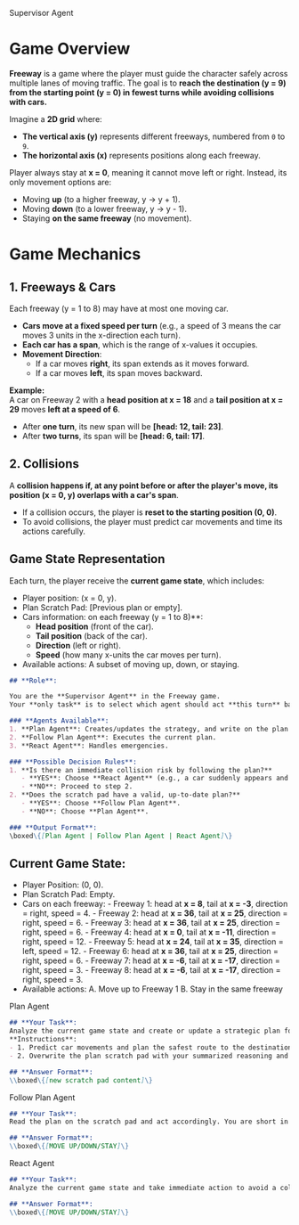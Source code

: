Supervisor Agent

# **Game Overview**  

**Freeway** is a game where the player must guide the character safely across multiple lanes of moving traffic. The goal is to **reach the destination (y = 9) from the starting point (y = 0) in fewest turns while avoiding collisions with cars.**  

Imagine a **2D grid** where:  
- **The vertical axis (y)** represents different freeways, numbered from `0` to `9`.  
- **The horizontal axis (x)** represents positions along each freeway.  

Player always stay at **x = 0**, meaning it cannot move left or right. Instead, its only movement options are:  
- Moving **up** (to a higher freeway, y → y + 1).  
- Moving **down** (to a lower freeway, y → y - 1).  
- Staying **on the same freeway** (no movement).  

# **Game Mechanics**  

## **1. Freeways & Cars**  
Each freeway (y = 1 to 8) may have at most one moving car.  
- **Cars move at a fixed speed per turn** (e.g., a speed of 3 means the car moves 3 units in the x-direction each turn).  
- **Each car has a span**, which is the range of x-values it occupies.  
- **Movement Direction**:  
  - If a car moves **right**, its span extends as it moves forward.  
  - If a car moves **left**, its span moves backward.  

**Example:**  
A car on Freeway 2 with a **head position at x = 18** and a **tail position at x = 29** moves **left at a speed of 6**.  
- After **one turn**, its new span will be **[head: 12, tail: 23]**.  
- After **two turns**, its span will be **[head: 6, tail: 17]**.  

## **2. Collisions**  
A **collision happens if, at any point before or after the player's move, its position (x = 0, y) overlaps with a car's span**.  
- If a collision occurs, the player is **reset to the starting position (0, 0)**.  
- To avoid collisions, the player must predict car movements and time its actions carefully.  

## **Game State Representation**  
Each turn, the player receive the **current game state**, which includes:  
- Player position: (x = 0, y).  
- Plan Scratch Pad: [Previous plan or empty].
- Cars information: on each freeway (y = 1 to 8)**:  
  - **Head position** (front of the car).  
  - **Tail position** (back of the car).  
  - **Direction** (left or right).  
  - **Speed** (how many x-units the car moves per turn).
- Available actions: A subset of moving up, down, or staying.

```md
## **Role**: 

You are the **Supervisor Agent** in the Freeway game.  
Your **only task** is to select which agent should act **this turn** based on the game state.  

### **Agents Available**:  
1. **Plan Agent**: Creates/updates the strategy, and write on the plan scratch pad. Follow plan agent will be immediately called after scratch pad update.
2. **Follow Plan Agent**: Executes the current plan.  
3. **React Agent**: Handles emergencies.  

### **Possible Decision Rules**:
1. **Is there an immediate collision risk by following the plan?**
   - **YES**: Choose **React Agent** (e.g., a car suddenly appears and will hit the player next turn).  
   - **NO**: Proceed to step 2.  
2. **Does the scratch pad have a valid, up-to-date plan?**  
   - **YES**: Choose **Follow Plan Agent**.  
   - **NO**: Choose **Plan Agent**.  

### **Output Format**:  
\boxed\{[Plan Agent | Follow Plan Agent | React Agent]\}  
```

## **Current Game State**:  
- Player Position: (0, 0).
- Plan Scratch Pad: Empty.
- Cars on each freeway:
        - Freeway 1: head at **x = 8**, tail at **x = -3**, direction = right, speed = 4.
        - Freeway 2: head at **x = 36**, tail at **x = 25**, direction = right, speed = 6.
        - Freeway 3: head at **x = 36**, tail at **x = 25**, direction = right, speed = 6.
        - Freeway 4: head at **x = 0**, tail at **x = -11**, direction = right, speed = 12.
        - Freeway 5: head at **x = 24**, tail at **x = 35**, direction = left, speed = 12.
        - Freeway 6: head at **x = 36**, tail at **x = 25**, direction = right, speed = 6.
        - Freeway 7: head at **x = -6**, tail at **x = -17**, direction = right, speed = 3.
        - Freeway 8: head at **x = -6**, tail at **x = -17**, direction = right, speed = 3.
- Available actions:
A. Move up to Freeway 1
B. Stay in the same freeway



Plan Agent
```md
## **Your Task**:
Analyze the current game state and create or update a strategic plan for crossing the road safely. Plan also takes time, so be efficient and correct.
**Instructions**:
- 1. Predict car movements and plan the safest route to the destination.
- 2. Overwrite the plan scratch pad with your summarized reasoning and plan

## **Answer Format**:
\\boxed\{[new scratch pad content]\}
```

Follow Plan Agent
```md
## **Your Task**: 
Read the plan on the scratch pad and act accordingly. You are short in time, so do not overthink or plan for the future.

## **Answer Format**:  
\\boxed\{[MOVE UP/DOWN/STAY]\}  
```

React Agent
```md
## **Your Task**: 
Analyze the current game state and take immediate action to avoid a collision. You are short in time, so do not overthink or plan for the future.

## **Answer Format**:
\\boxed\{[MOVE UP/DOWN/STAY]\}  
```